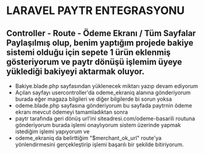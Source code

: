 # LARAVEL PAYTR ENTEGRASYONU
Controller - Route - Ödeme Ekranı / Tüm Sayfalar Paylaşılmış olup, benim yaptığım projede bakiye sistemi olduğu için sepete 1 ürün eklenmiş gösteriyorum ve paytr dönüşü işlemim üyeye yüklediği bakiyeyi aktarmak oluyor.
-------------------------------------------------------------------------------------------------------
- Bakiye.blade.php sayfasından yüklenecek miktarı yazıp devam ediyorum
- Açılan sayfayı usercontroller'da odeme_ekraniq alanına gönderiyorum burada eğer magaza bilgileri ve diğer bilgilerde bi sorun yoksa
- odeme.blade.php sayfasına gönderiyorum bu sayfada paytrnin ödeme ekranı mevcut ödemeyi tamamladıktan sonra
- paytr tarafında geri dönüş url'ini siteadresi.com/odeme-basarili routuna gönderiyorum burada işlemi onaylıyorum sistem üzerinde yapmak istediğim işlemi yapıyorum ve
- odeme_ekraniq da belirttiğim "$merchant_ok_url" route'ya yönlendirmesini gerçekleştirip işlemi başarılı bir şekilde bitiriyorum.
